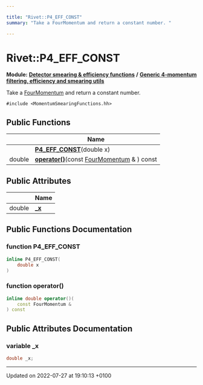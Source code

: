 ```yaml
---

title: "Rivet::P4_EFF_CONST"
summary: "Take a FourMomentum and return a constant number. "

---
```


# Rivet::P4_EFF_CONST

**Module:** **[Detector smearing & efficiency functions](http://example.org/modules/group__smearing/)** **/** **[Generic 4-momentum filtering, efficiency and smearing utils](http://example.org/modules/group__smearing__mom/)**



Take a <a href="http://example.org/classes/classrivet_1_1fourmomentum/">FourMomentum</a> and return a constant number. 


`#include <MomentumSmearingFunctions.hh>`

## Public Functions

|                | Name           |
| -------------- | -------------- |
| | **[P4_EFF_CONST](http://example.org/classes/structrivet_1_1p4__eff__const/#function-p4-eff-const)**(double x) |
| double | **[operator()](http://example.org/classes/structrivet_1_1p4__eff__const/#function-operator())**(const <a href="http://example.org/classes/classrivet_1_1fourmomentum/">FourMomentum</a> & ) const |

## Public Attributes

|                | Name           |
| -------------- | -------------- |
| double | **[_x](http://example.org/classes/structrivet_1_1p4__eff__const/#variable--x)**  |

## Public Functions Documentation

### function P4_EFF_CONST

```cpp
inline P4_EFF_CONST(
    double x
)
```


### function operator()

```cpp
inline double operator()(
    const FourMomentum & 
) const
```


## Public Attributes Documentation

### variable _x

```cpp
double _x;
```


-------------------------------

Updated on 2022-07-27 at 19:10:13 +0100